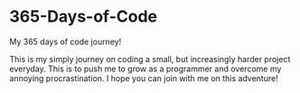 # 365-Days-of-Code
My 365 days of code journey!

This is my simply journey on coding a small, but increasingly harder project everyday. This is to push me to grow as a programmer and overcome my annoying procrastination.
I hope you can join with me on this adventure!
